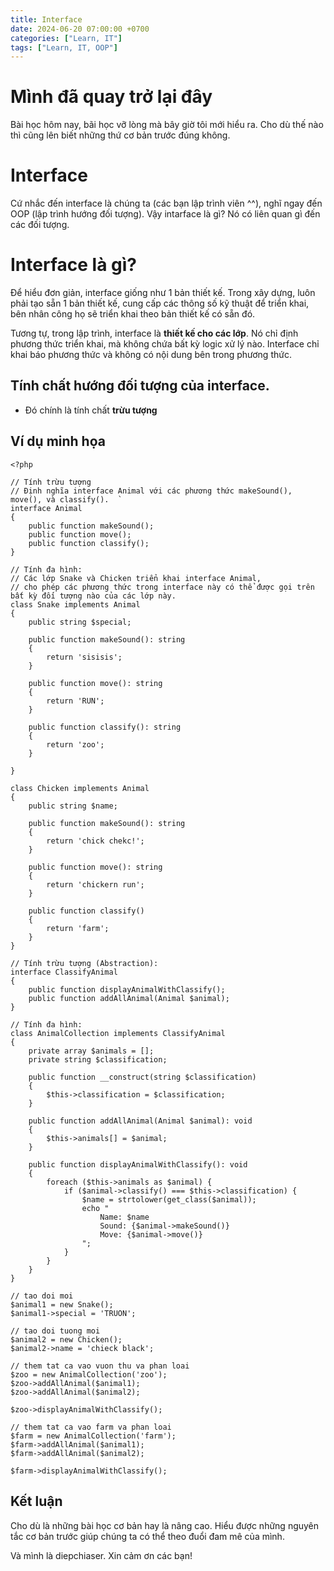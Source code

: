 ```yaml
---
title: Interface
date: 2024-06-20 07:00:00 +0700
categories: ["Learn, IT"]
tags: ["Learn, IT, OOP"]
---
```


# Mình đã quay trở lại đây

Bài học hôm nay, bãi học vỡ lòng mà bây giờ tôi mới hiểu ra. Cho dù thế nào thì cũng lên biết những thứ cơ bản trước đúng không.

# Interface 
Cứ nhắc đến interface là chúng ta (các bạn lập trình viên ^^), nghĩ ngay đến OOP (lập trình hướng đối tượng). Vậy intarface là gì? Nó có liên quan gì đến các đối tượng.

# Interface là gì?
Để hiểu đơn giản, interface giống như 1 bản thiết kế. Trong xây dựng, luôn phải tạo sẵn 1 bản thiết kế, cung cấp các thông số kỹ thuật để triển khai, bên nhân công họ sẽ triển khai theo bản thiết kế có sẵn đó.

Tương tự, trong lập trình, interface là **thiết kế cho các lớp**. Nó chỉ định phương thức triển khai, mà không chứa bất kỳ logic xử lý nào. Interface chỉ khai báo phương thức và không có nội dung bên trong phương thức.

## Tính chất hướng đối tượng của interface.
- Đó chính là tính chất **trừu tượng**

## Ví dụ minh họa

    <?php
    
    // Tính trừu tượng
    // Định nghĩa interface Animal với các phương thức makeSound(), move(), và classify().  `
    interface Animal
    {
        public function makeSound();
        public function move();
        public function classify();
    }
    
    // Tính đa hình:
    // Các lớp Snake và Chicken triển khai interface Animal,
    // cho phép các phương thức trong interface này có thể được gọi trên bất kỳ đối tượng nào của các lớp này.
    class Snake implements Animal
    {
        public string $special;
    
        public function makeSound(): string
        {
            return 'sisisis';
        }
    
        public function move(): string
        {
            return 'RUN';
        }
    
        public function classify(): string
        {
            return 'zoo';
        }
        
    }
    
    class Chicken implements Animal
    {
        public string $name;
    
        public function makeSound(): string
        {
            return 'chick chekc!';
        }
    
        public function move(): string
        {
            return 'chickern run';
        }
    
        public function classify()
        {
            return 'farm';
        }
    }
    
    // Tính trừu tượng (Abstraction):
    interface ClassifyAnimal
    {
        public function displayAnimalWithClassify();
        public function addAllAnimal(Animal $animal);
    }
    
    // Tính đa hình:
    class AnimalCollection implements ClassifyAnimal
    {
        private array $animals = [];
        private string $classification;
    
        public function __construct(string $classification)
        {
            $this->classification = $classification;
        }
    
        public function addAllAnimal(Animal $animal): void
        {
            $this->animals[] = $animal;
        }
    
        public function displayAnimalWithClassify(): void
        {
            foreach ($this->animals as $animal) {
                if ($animal->classify() === $this->classification) {
                    $name = strtolower(get_class($animal));
                    echo "
                        Name: $name
                        Sound: {$animal->makeSound()}
                        Move: {$animal->move()}
                    ";
                }
            }
        }
    }
    
    // tao doi moi
    $animal1 = new Snake();
    $animal1->special = 'TRUON';
    
    // tao doi tuong moi
    $animal2 = new Chicken();
    $animal2->name = 'chieck black';
    
    // them tat ca vao vuon thu va phan loai
    $zoo = new AnimalCollection('zoo');
    $zoo->addAllAnimal($animal1);
    $zoo->addAllAnimal($animal2);
    
    $zoo->displayAnimalWithClassify();
    
    // them tat ca vao farm va phan loai
    $farm = new AnimalCollection('farm');
    $farm->addAllAnimal($animal1);
    $farm->addAllAnimal($animal2);
    
    $farm->displayAnimalWithClassify();

## Kết luận
Cho dù là những bài học cơ bản hay là nâng cao. Hiểu được những nguyên tắc cơ bản trước giúp chúng ta có thể theo đuổi đam mê của mình.

Và mình là diepchiaser. Xin cảm ơn các bạn!
